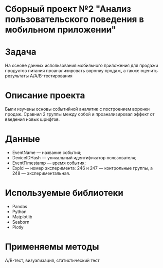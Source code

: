 ﻿# Сборный проект №2 "Анализ пользовательского поведения в мобильном приложении"

# Задача
На основе данных использования мобильного приложения для продажи продуктов питания проанализировать воронку продаж, а также оценить результаты A/A/B-тестирования 

# Описание проекта
Были изучены основы событийной аналитик с построением воронки продаж. Сравнил 2 группы между собой и проанализировал эффект от введения новых шрифтов.

# Данные 
* EventName — название события;
* DeviceIDHash — уникальный идентификатор пользователя;
* EventTimestamp — время события;
* ExpId — номер эксперимента: 246 и 247 — контрольные группы, а 248 — экспериментальная.


# Используемые библиотеки
* Pandas
* Python
* Matplotlib
* Seaborn
* Plotly

# Применяемы методы
A/B-тест, визуализация, статистический тест


